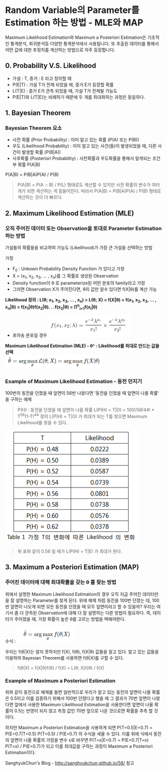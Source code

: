 # Random Variable의 Parameter를 Estimation 하는 방법 - MLE와 MAP
Maximum Likelihood Estimation와 Maximum a Posteriori Estimation은 기초적인 통계분석, 회귀분석등 다양한 통계분석에서 사용됩니다. 또 추출된 데이터를 통해서 어떤 값에 대한 추정치를 계산하는 방법으로 자주 등장합니다.

## 0. Probability V.S. Likelihood
- 가설 : T, 증거 : E 라고 정의할 때
- P(E|T) : 가설 T가 전제 되었을 때, 증거 E가 등장할 확률
- L(T|E) : 증거 E가 관측 되었을 때, 가설 T가 전제될 가능도
- P(E|T)와 L(T|E)는 비례하기 때문에 두 개를 최대화하는 과정은 동일하다.

## 1. Bayesian Theorem
### Bayesian Theorem 요소
- 사전 확률 (Prior Probability)  : 이미 알고 있는 확률 (P(A) 또는 P(B))
- 우도 (Likelihood Probability) : 이미 알고 있는 사건(들)이 발생되었을 때, 다른 사건이 발생할 확률 (P(B|A))
- 사후확률 (Posteriori Probability) : 사전확률과 우도확률을 통해서 알게되는 조건부 확률 P(A|B)

P(A|B) = P(B|A)P(A) / P(B)

> P(A|B) = P(A ∩ B) / P(L) 형태로도 계산할 수 있지만 사전 확률의 변수가 여러 개가 되면 계산하는 게 힘들어진다. 따라서 P(A|B) = P(B|A)P(A) / P(B) 형태로 계산하는 것이 더 빠르다.

## 2. Maximum Likelihood Estimation (MLE)
### 오직 주어진 데이터 또는 Observation을 토대로 Parameter Estimation 하는 방법
가설들의 확률들을 비교하여 가능도 (Likelihood)가 가장 큰 가설을 선택하는 방법

가정
- F<sub>0</sub> : Unkown Probability Density Function 가 있다고 가정
- X = (x<sub>1</sub>, x<sub>2</sub>, x<sub>3</sub>, ... , x<sub>n</sub>)를 그 확률로 생성된 Observation
- Density function이 θ 로 parameterize된 어떤 분포의 family라고 가정
- 그러면 Observation X가 주어진다면, θ의 값만 알수 있다면 f(X|θ)를 계산 가능

<b> Likelihood 정의 : 
L(θ;  x<sub>1</sub>, x<sub>2</sub>, x<sub>3</sub>, ... , x<sub>n</sub>) = L(θ; X) = f(X|θ) = f(x<sub>1</sub>, x<sub>2</sub>, x<sub>3</sub>, ... , x<sub>n</sub>|θ) = f(x<sub>1</sub>|θ)f(x<sub>2</sub>|θ). . .f(x<sub>2</sub>|θ) = ∏<sup>n</sup><sub>i=1</sub>f(x<sub>i</sub>|θ)</b>
-  포아송 분포일 경우
![alt text](image/poisson.PNG)

<b> Maximum Likelihood Estimation (MLE) - θ^ : Likelihood를 최대로 만드는 값을 선택 <br /> </b>
![alt text](image/MLE.PNG)

### Example of Maximum Likelihood Estimation - 동전 던지기
 100번의 동전을 던졌을 때 앞면이 56번 나왔다면 '동전을 던졌을 때 앞면이 나올 확률' 을 구하는 예제
 > P(H) : 동전을 던졌을 때 앞면이 나올 확률
 > L(P(H) = T|O) = 100!/56!44! * T<sup>56</sup>(1-T)<sup>44</sup> 정의
 > L(P(H) = T|O) 가 최대가 되는 T를 찾으면 Maximum Likelihood를 찾을 수 있다.

![alt text](image/MLE_example.PNG)

> 위 표와 같이 0.56 일 때가 L(P(H) = T|E) 가 최대가 된다.

## 3. Maximum a Posteriori Estimation (MAP)
### 주어진 데이터에 대해 최대확률을 갖는 θ 를 찾는 방법

위에서 설명한 Maximum Likelihood Estimation의 경우 오직 지금 주어진 데이터만을 잘 설명하는 Parameter를 찾게 된다. 위에 예제 처럼 동전을 100번 던졌는 데, 100번 앞면이 나오게 되면 모든 동전을 던졌을 때 모두 앞면이라고 할 수 있을까? 우리는 여기서 좀 더 관측된 Observation에 대해 더 잘 설명하는 다른 방법이 필요하다. 즉, 데이터가 주어졌을 때, 가장 확률이 높은 θ를 고르는 방법을 택해야한다.

수식 : 
![alt text](image/MAP.PNG)

우리는 f(θ|X)는 알지 못하지만 f(X), f(θ), f(X|θ) 값들을 알고 있다. 알고 있는 값들을 이용하여 Bayesian Theorem를 사용하면 f(θ|X)를 구할 수 있다.

> f(θ|X) = f(X|θ)f(θ) / f(X) = L(θ; X)f(θ) / f(X)

### Example of Maximum a Posteriori Estimation
위와 같이 동전으로 예제를 들면 
일반적으로 우리가 알고 있는 동전의 앞면이 나올 확률은 0.5이고 이를 검증하기 위해서 100번 던졌다고 했을 때 그 결과가 70번 앞면이 나왔다면 앞에서 사용한 Maximum Likelihood Estimation을 사용한다면 앞면이 나올 확률이 0.5는 반영이 되지 않고 측정 값인 70번 앞으로 나온 것으로면 확률을 추측 할 것이다.

하지만 Maximum a Posteriori Estimation을 사용하게 되면
P(T=0.5|E=0.7) = P(E=0.7|T=0.5) P(T=0.5) / P(E=0.7) 의 수식을 세울 수 있다.
이를 위에 식에서 동전의 앞면이 나올 확률의 가정을 변수 x로 바꾸면
P(T=x|E=0.7) = P(E=0.7|T=x) P(T=x) / P(E=0.7)가 되고 이를 최대값을 구하는 과정이 Maximum a Posteriori Estimation이다.

SanghyukChun's Blog - http://sanghyukchun.github.io/58/ 참고